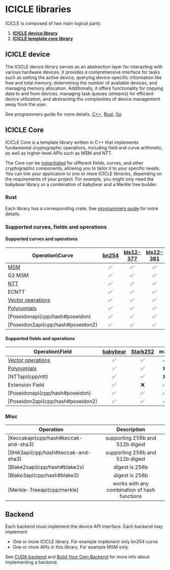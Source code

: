 # ICICLE libraries

ICICLE is composed of two main logical parts:

1. [**ICICLE device library**](#icicle-device)
2. [**ICICLE template core library**](#icicle-core)

## ICICLE device

The ICICLE device library serves as an abstraction layer for interacting with various hardware devices. It provides a comprehensive interface for tasks such as setting the active device, querying device-specific information like free and total memory, determining the number of available devices, and managing memory allocation. Additionally, it offers functionality for copying data to and from devices, managing task queues (streams) for efficient device utilization, and abstracting the complexities of device management away from the user.

See programmers guide for more details. [C++](start/programmers_guide/cpp.md#device-management), [Rust](start/programmers_guide/rust.md#device-management), [Go](start/programmers_guide/go.md)

## ICICLE Core

ICICLE Core is a template library written in C++ that implements fundamental cryptographic operations, including field and curve arithmetic, as well as higher-level APIs such as MSM and NTT.

The Core can be [instantiated](/start/programmers_guide/build_from_source) for different fields, curves, and other cryptographic components, allowing you to tailor it to your specific needs. You can link your application to one or more ICICLE libraries, depending on the requirements of your project. For example, you might only need the babybear library or a combination of babybear and a Merkle tree builder.

### Rust

Each library has a corresponding crate. See [programmers guide](start/programmers_guide/general.md) for more details.

### Supported curves, fields and operations

#### Supported curves and operations

| Operation\Curve                                   | [bn254](https://neuromancer.sk/std/bn/bn254) | [bls12-377](https://neuromancer.sk/std/bls/BLS12-377) | [bls12-381](https://neuromancer.sk/std/bls/BLS12-381) | [bw6-761](https://eprint.iacr.org/2020/351) | grumpkin |
| ------------------------------------------------- | :------------------------------------------: | :---------------------------------------------------: | :---------------------------------------------------: | :-----------------------------------------: | :------: |
| [MSM](../../../api/cpp/msm)                       |                      ✅                      |                          ✅                           |                          ✅                           |                     ✅                      |    ✅    |
| G2 MSM                                            |                      ✅                      |                          ✅                           |                          ✅                           |                     ✅                      |    ❌    |
| [NTT](../../../api/cpp/ntt)                       |                      ✅                      |                          ✅                           |                          ✅                           |                     ✅                      |    ❌    |
| ECNTT                                             |                      ✅                      |                          ✅                           |                          ✅                           |                     ✅                      |    ❌    |
| [Vector operations](../../api/cpp/vec_ops)        |                      ✅                      |                          ✅                           |                          ✅                           |                     ✅                      |    ✅    |
| [Polynomials](../../api/cpp/polynomials/overview) |                      ✅                      |                          ✅                           |                          ✅                           |                     ✅                      |    ❌    |
| [Poseidonapi(cpp/hash#poseidon)                   |                      ✅                      |                          ✅                           |                          ✅                           |                     ✅                      |    ✅    |
| [Poseidon2api(cpp/hash#poseidon2)                 |                      ✅                      |                          ✅                           |                          ✅                           |                     ✅                      |    ✅    |

#### Supported fields and operations

| Operation\Field                       | [babybear](https://eprint.iacr.org/2023/824.pdf) | [Stark252](https://docs.starknet.io/architecture-and-concepts/cryptography/#stark-field) | m31 | Koalabear | Goldilocks |
| ------------------------------------- | :----------------------------------------------: | :--------------------------------------------------------------------------------------: | :-: | :-------: | :--------: |
| [Vector operations](../../api/cpp/vec_ops)   |                        ✅                        |                                            ✅                                            | ✅  |    ✅     |     ✅     |
| [Polynomials](../../api/cpp/polynomials/overview) |                        ✅                        |                                            ✅                                            | ❌  |    ✅     |     ✅     |
| [NTTapi(cpp/ntt)                      |                        ✅                        |                                            ✅                                            | ❌  |    ✅     |     ✅     |
| Extension Field                       |                        ✅                        |                                            ❌                                            | ✅  |    ✅     |     ✅     |
| [Poseidonapi(cpp/hash#poseidon)       |                        ✅                        |                                            ✅                                            | ✅  |    ✅     |     ❌     |
| [Poseidon2api(cpp/hash#poseidon2)     |                        ✅                        |                                            ✅                                            | ✅  |    ✅     |     ✅     |

### Misc

| Operation                            |                 Description                  |
| ------------------------------------ | :------------------------------------------: |
| [Keccakapi(cpp/hash#keccak-and-sha3) |       supporting 256b and 512b digest        |
| [SHA3api(cpp/hash#keccak-and-sha3)   |       supporting 256b and 512b digest        |
| [Blake2sapi(cpp/hash#blake2s)        |                digest is 256b                |
| [Blake3api(cpp/hash#blake3)          |                digest is 256b                |
| [Merkle-Treeapi(cpp/merkle)          | works with any combination of hash functions |

## Backend

Each backend must implement the device API interface.
Each backend may implement

- One or more ICICLE library. For example implement only bn254 curve.
- One or more APIs in this library. For example MSM only.

See [CUDA backend](/start/architecture/install_gpu_backend) and [Build Your Own Backend](/start/architecture/build_your_own_backend.md) for more info about implementing a backend.
